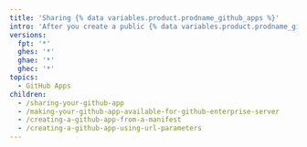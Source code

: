 ```yaml
---
title: 'Sharing {% data variables.product.prodname_github_apps %}'
intro: 'After you create a public {% data variables.product.prodname_github_app %}, you can share your {% data variables.product.prodname_github_app %} with other {% data variables.product.company_short %} users.'
versions:
  fpt: '*'
  ghes: '*'
  ghae: '*'
  ghec: '*'
topics:
  - GitHub Apps
children:
  - /sharing-your-github-app
  - /making-your-github-app-available-for-github-enterprise-server
  - /creating-a-github-app-from-a-manifest
  - /creating-a-github-app-using-url-parameters
---
```


